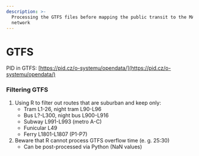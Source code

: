 ```yaml
---
description: >-
  Processing the GTFS files before mapping the public transit to the MATSim
  network
---
```


# GTFS

PID in GTFS: [https://pid.cz/o-systemu/opendata/](https://pid.cz/o-systemu/opendata/)



### Filtering GTFS

1. Using R to filter out routes that are suburban and keep only:
   * Tram L1-26, night tram L90-L96
   * Bus L?-L300, night bus L900-L916
   * Subway L991-L993 (metro A-C)
   * Funicular L49
   * Ferry L1801-L1807 (P1-P7)
2. Beware that R cannot process GTFS overflow time (e. g. 25:30)
   * Can be post-processed via Python (NaN values)
